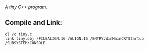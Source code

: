 *A tiny C++ program.*

Compile and Link:
-----------------
    cl /c tiny.c
    link tiny.obj /FILEALIGN:16 /ALIGN:16 /ENTRY:WinMainCRTStartup /SUBSYSTEM:CONSOLE
